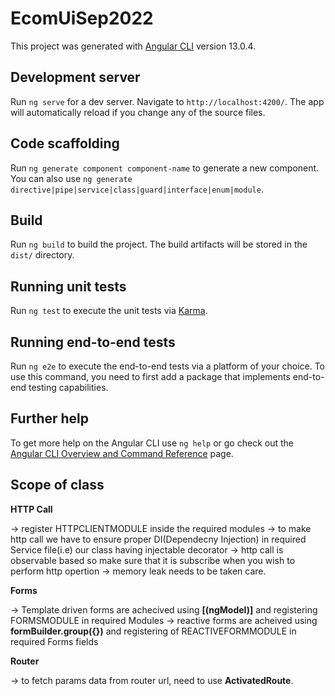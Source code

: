 # EcomUiSep2022

This project was generated with [Angular CLI](https://github.com/angular/angular-cli) version 13.0.4.

## Development server

Run `ng serve` for a dev server. Navigate to `http://localhost:4200/`. The app will automatically reload if you change any of the source files.

## Code scaffolding

Run `ng generate component component-name` to generate a new component. You can also use `ng generate directive|pipe|service|class|guard|interface|enum|module`.

## Build

Run `ng build` to build the project. The build artifacts will be stored in the `dist/` directory.

## Running unit tests

Run `ng test` to execute the unit tests via [Karma](https://karma-runner.github.io).

## Running end-to-end tests

Run `ng e2e` to execute the end-to-end tests via a platform of your choice. To use this command, you need to first add a package that implements end-to-end testing capabilities.

## Further help

To get more help on the Angular CLI use `ng help` or go check out the [Angular CLI Overview and Command Reference](https://angular.io/cli) page.


## Scope of class

**HTTP Call**

-> register HTTPCLIENTMODULE inside the required modules
-> to make http call we have to ensure proper DI(Dependecny Injection) in required Service file(i.e) our class having injectable decorator
-> http call is observable based so make sure that it is subscribe when you wish to perform http opertion
-> memory leak needs to be taken care.


**Forms**

-> Template driven forms are achecived using **[(ngModel)]** and registering FORMSMODULE in required Modules
-> reactive forms are acheived using **formBuilder.group({})**  and registering of REACTIVEFORMMODULE in required Forms fields


**Router**

-> to fetch params data from router url, need to use **ActivatedRoute**.

